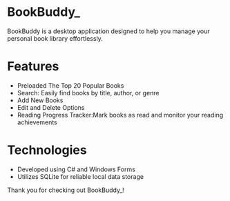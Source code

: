 # BookBuddy_
BookBuddy is a desktop application designed to help you manage your personal book library effortlessly.

 # Features
- Preloaded The Top 20 Popular Books
- Search: Easily find books by title, author, or genre
- Add New Books
- Edit and Delete Options
- Reading Progress Tracker:Mark books as read and monitor your reading achievements

# Technologies
- Developed using C# and Windows Forms
- Utilizes SQLite for reliable local data storage

Thank you for checking out BookBuddy_! 
